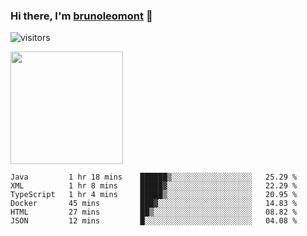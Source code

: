 ### Hi there, I'm [brunoleomont](https://www.linkedin.com/in/brunoleomont/) 👋

![visitors](https://visitor-badge.glitch.me/badge?page_id=page.id)

<img height="180em" src="https://github-readme-stats.vercel.app/api?username=brunoleomont&show_icons=true&hide_border=true&&count_private=true&include_all_commits=true" />

<!--START_SECTION:waka-->

```text
Java         1 hr 18 mins    ██████▒░░░░░░░░░░░░░░░░░░   25.29 %
XML          1 hr 8 mins     █████▓░░░░░░░░░░░░░░░░░░░   22.29 %
TypeScript   1 hr 4 mins     █████▒░░░░░░░░░░░░░░░░░░░   20.95 %
Docker       45 mins         ███▓░░░░░░░░░░░░░░░░░░░░░   14.83 %
HTML         27 mins         ██▒░░░░░░░░░░░░░░░░░░░░░░   08.82 %
JSON         12 mins         █░░░░░░░░░░░░░░░░░░░░░░░░   04.08 %
```

<!--END_SECTION:waka-->

<!--
**brunoleomont/brunoleomont** is a ✨ _special_ ✨ repository because its `README.md` (this file) appears on your GitHub profile.

Here are some ideas to get you started:

- 🔭 I’m currently working on ...
- 🌱 I’m currently learning ...
- 👯 I’m looking to collaborate on ...
- 🤔 I’m looking for help with ...
- 💬 Ask me about ...
- 📫 How to reach me: ...
- 😄 Pronouns: ...
- ⚡ Fun fact: ...
-->
